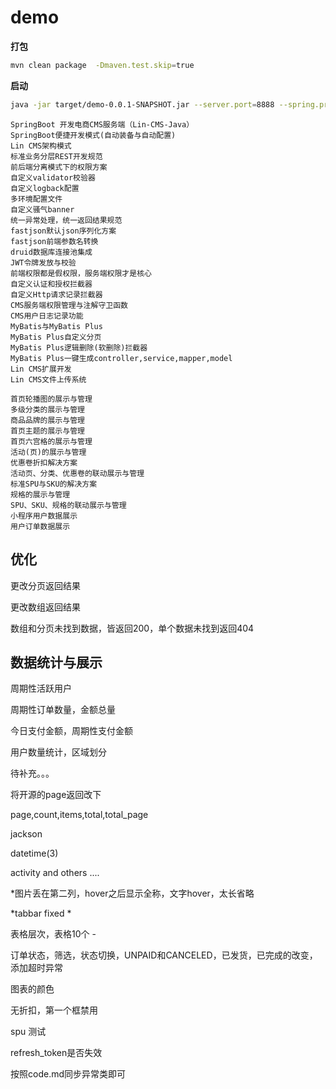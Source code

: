 # demo


**打包**

```bash
mvn clean package  -Dmaven.test.skip=true
```

**启动**

```bash
java -jar target/demo-0.0.1-SNAPSHOT.jar --server.port=8888 --spring.profiles.active=prod
```


```
SpringBoot 开发电商CMS服务端（Lin-CMS-Java）
SpringBoot便捷开发模式(自动装备与自动配置)
Lin CMS架构模式
标准业务分层REST开发规范
前后端分离模式下的权限方案
自定义validator校验器
自定义logback配置
多环境配置文件
自定义骚气banner
统一异常处理，统一返回结果规范
fastjson默认json序列化方案
fastjson前端参数名转换
druid数据库连接池集成
JWT令牌发放与校验
前端权限都是假权限，服务端权限才是核心
自定义认证和授权拦截器
自定义Http请求记录拦截器
CMS服务端权限管理与注解守卫函数
CMS用户日志记录功能
MyBatis与MyBatis Plus
MyBatis Plus自定义分页
MyBatis Plus逻辑删除(软删除)拦截器
MyBatis Plus一键生成controller,service,mapper,model
Lin CMS扩展开发
Lin CMS文件上传系统

首页轮播图的展示与管理
多级分类的展示与管理
商品品牌的展示与管理
首页主题的展示与管理
首页六宫格的展示与管理
活动(页)的展示与管理
优惠卷折扣解决方案
活动页、分类、优惠卷的联动展示与管理
标准SPU与SKU的解决方案
规格的展示与管理
SPU、SKU、规格的联动展示与管理
小程序用户数据展示
用户订单数据展示
```


## 优化

更改分页返回结果

更改数组返回结果

数组和分页未找到数据，皆返回200，单个数据未找到返回404


## 数据统计与展示

周期性活跃用户

周期性订单数量，金额总量

今日支付金额，周期性支付金额

用户数量统计，区域划分

待补充。。。

将开源的page返回改下

page,count,items,total,total_page

jackson

datetime(3)

activity and others ....

*图片丢在第二列，hover之后显示全称，文字hover，太长省略

*tabbar fixed *

表格层次，表格10个 - 

订单状态，筛选，状态切换，UNPAID和CANCELED，已发货，已完成的改变，添加超时异常

图表的颜色

无折扣，第一个框禁用

spu 测试

refresh_token是否失效

按照code.md同步异常类即可
